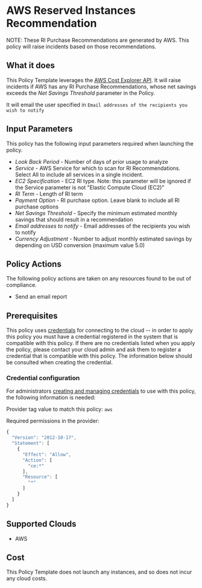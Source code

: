 # AWS Reserved Instances Recommendation

NOTE: These RI Purchase Recommendations are generated by AWS. This policy will raise incidents based on those recommendations.

## What it does

This Policy Template leverages the [AWS Cost Explorer API](https://docs.aws.amazon.com/aws-cost-management/latest/APIReference/API_GetReservationPurchaseRecommendation.html). It will raise incidents if AWS has any RI Purchase Recommendations, whose net savings exceeds the *Net Savings Threshold* parameter in the Policy.

It will email the user specified in `Email addresses of the recipients you wish to notify`

## Input Parameters

This policy has the following input parameters required when launching the policy.

- *Look Back Period* - Number of days of prior usage to analyze
- *Service* - AWS Service for which to scan for RI Recommendations.  Select All to include all services in a single incident.
- *EC2 Specification* - EC2 RI type. Note: this parameter will be ignored if the Service parameter is not \"Elastic Compute Cloud (EC2)\"
- *RI Term* - Length of RI term
- *Payment Option* - RI purchase option.  Leave blank to include all RI purchase options
- *Net Savings Threshold* - Specify the minimum estimated monthly savings that should result in a recommendation
- *Email addresses to notify* - Email addresses of the recipients you wish to notify
- *Currency Adjustment* - Number to adjust monthly estimated savings by depending on USD conversion (maximum value 5.0)

## Policy Actions

The following policy actions are taken on any resources found to be out of compliance.

- Send an email report

## Prerequisites

This policy uses [credentials](https://docs.rightscale.com/policies/users/guides/credential_management.html) for connecting to the cloud -- in order to apply this policy you must have a credential registered in the system that is compatible with this policy. If there are no credentials listed when you apply the policy, please contact your cloud admin and ask them to register a credential that is compatible with this policy. The information below should be consulted when creating the credential.

### Credential configuration

For administrators [creating and managing credentials](https://docs.rightscale.com/policies/users/guides/credential_management.html) to use with this policy, the following information is needed:

Provider tag value to match this policy: `aws`

Required permissions in the provider:

```javascript
{
  "Version": "2012-10-17",
  "Statement": [
    {
      "Effect": "Allow",
      "Action": [
        "ce:*"
      ],
      "Resource": [
        "*"
      ]
    }
  ]
}
```

## Supported Clouds

- AWS

## Cost

This Policy Template does not launch any instances, and so does not incur any cloud costs.
